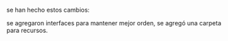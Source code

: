 se han hecho estos cambios:

se agregaron interfaces para mantener mejor orden, se agregó una carpeta para recursos.

